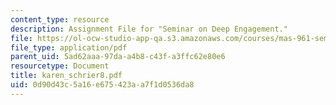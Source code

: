 ```yaml
---
content_type: resource
description: Assignment File for "Seminar on Deep Engagement."
file: https://ol-ocw-studio-app-qa.s3.amazonaws.com/courses/mas-961-seminar-on-deep-engagement-fall-2004/0d90d43c5a16e675423aa7f1d0536da8_karen_schrier8.pdf
file_type: application/pdf
parent_uid: 5ad62aaa-97da-a4b8-c43f-a3ffc62e80e6
resourcetype: Document
title: karen_schrier8.pdf
uid: 0d90d43c-5a16-e675-423a-a7f1d0536da8
---
```

